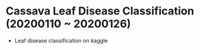 # Cassava Leaf Disease Classification (20200110 ~ 20200126)
- Leaf disease classification on kaggle
